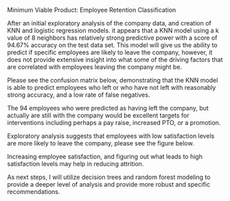 Minimum Viable Product: Employee Retention Classification

After an initial exploratory analysis of the company data, and creation of KNN and logistic regression models. it appears that a KNN model using a k value of 8 neighbors has relatively strong predictive power with a score of 94.67% accuracy on the test data set. This model will give us the ability to predict if specific employees are likely to leave the company, however, it does not provide extensive insight into what some of the driving factors that are correlated with employees leaving the company might be. 

Please see the confusion matrix below, demonstrating that the KNN model is able to predict employees who left or who have not left with reasonably strong accuracy, and a low rate of false negatives.




The 94 employees who were predicted as having left the company, but actually are still with the company would be excellent targets for interventions including perhaps a pay raise, increased PTO, or a promotion.  

Exploratory analysis suggests that employees with low satisfaction levels are more likely to leave the company, please see the figure below.



Increasing employee satisfaction, and figuring out what leads to high satisfaction levels may help in reducing attrition. 

As next steps, I will utilize decision trees and random forest modeling to provide a deeper level of analysis and provide more robust and specific recommendations. 
